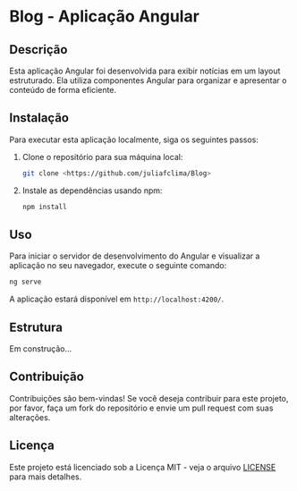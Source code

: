 # Blog - Aplicação Angular

## Descrição

Esta aplicação Angular foi desenvolvida para exibir notícias em um layout estruturado. Ela utiliza componentes Angular para organizar e apresentar o conteúdo de forma eficiente.

## Instalação

Para executar esta aplicação localmente, siga os seguintes passos:

1. Clone o repositório para sua máquina local:

   ```bash
   git clone <https://github.com/juliafclima/Blog>
   ```

2. Instale as dependências usando npm:

   ```bash
   npm install
   ```

## Uso

Para iniciar o servidor de desenvolvimento do Angular e visualizar a aplicação no seu navegador, execute o seguinte comando:

```bash
ng serve
```

A aplicação estará disponível em `http://localhost:4200/`.

## Estrutura

Em construção...

## Contribuição

Contribuições são bem-vindas! Se você deseja contribuir para este projeto, por favor, faça um fork do repositório e envie um pull request com suas alterações.

## Licença

Este projeto está licenciado sob a Licença MIT - veja o arquivo [LICENSE](LICENSE) para mais detalhes.
